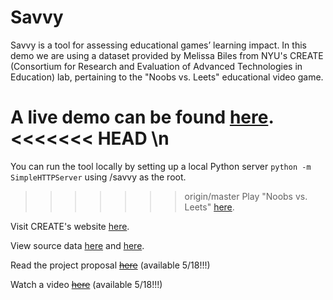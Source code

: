 # Savvy

Savvy is a tool for assessing educational games’ learning impact. In this demo we are using a dataset provided by Melissa Biles from NYU's CREATE (Consortium for Research and Evaluation of Advanced Technologies in Education) lab, pertaining to the "Noobs vs. Leets" educational video game.

A live demo can be found [here](http://nyu-cs6313-projects.github.io/Savvy).
<<<<<<< HEAD
\n
=======

You can run the tool locally by setting up a local Python server `python -m SimpleHTTPServer` using /savvy as the root.

>>>>>>> origin/master
Play "Noobs vs. Leets" [here](http://create.nyu.edu/dream/login.php).

Visit CREATE's website [here](http://create.nyu.edu/).

View source data [here](https://github.com/NYU-CS6313-Projects/Savvy/blob/master/dataCleaning/nvl%20data%203.31.14%205.8.14%205.9.14%20-%2020140513%20NMH.xlsx) and [here](https://github.com/NYU-CS6313-Projects/Savvy/blob/master/dataCleaning/BIS_Spring2014_8.15.14_v.1.0.xlsx).

Read the project proposal [~~here~~]() (available 5/18!!!)

Watch a video [~~here~~]() (available 5/18!!!)
